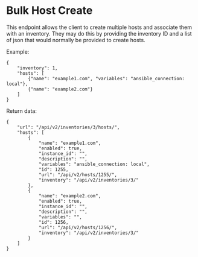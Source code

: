 # Bulk Host Create

This endpoint allows the client to create multiple hosts and associate them with an inventory. They may do this by providing the inventory ID and a list of json that would normally be provided to create hosts.

Example:

    {
        "inventory": 1,
        "hosts": [
            {"name": "example1.com", "variables": "ansible_connection: local"},
            {"name": "example2.com"}
        ]
    }

Return data:

    {
        "url": "/api/v2/inventories/3/hosts/",
        "hosts": [
            {
                "name": "example1.com",
                "enabled": true,
                "instance_id": "",
                "description": "",
                "variables": "ansible_connection: local",
                "id": 1255,
                "url": "/api/v2/hosts/1255/",
                "inventory": "/api/v2/inventories/3/"
            },
            {
                "name": "example2.com",
                "enabled": true,
                "instance_id": "",
                "description": "",
                "variables": "",
                "id": 1256,
                "url": "/api/v2/hosts/1256/",
                "inventory": "/api/v2/inventories/3/"
            }
        ]
    }
